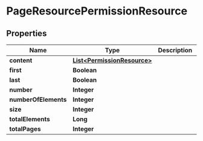 
# PageResourcePermissionResource

## Properties
Name | Type | Description | Notes
------------ | ------------- | ------------- | -------------
**content** | [**List&lt;PermissionResource&gt;**](PermissionResource.md) |  |  [optional]
**first** | **Boolean** |  |  [optional]
**last** | **Boolean** |  |  [optional]
**number** | **Integer** |  |  [optional]
**numberOfElements** | **Integer** |  |  [optional]
**size** | **Integer** |  |  [optional]
**totalElements** | **Long** |  |  [optional]
**totalPages** | **Integer** |  |  [optional]



